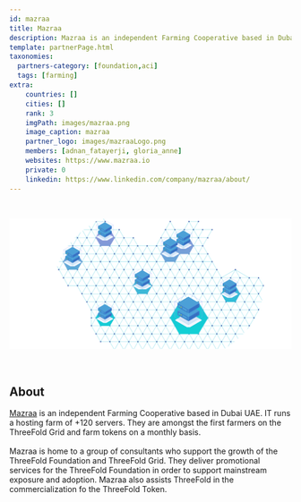 ```yaml
---
id: mazraa
title: Mazraa
description: Mazraa is an independent Farming Cooperative based in Dubai UAE.
template: partnerPage.html
taxonomies:
  partners-category: [foundation,aci]
  tags: [farming]
extra:
    countries: []
    cities: []
    rank: 3
    imgPath: images/mazraa.png
    image_caption: mazraa
    partner_logo: images/mazraaLogo.png
    members: [adnan_fatayerji, gloria_anne]
    websites: https://www.mazraa.io
    private: 0
    linkedin: https://www.linkedin.com/company/mazraa/about/
---
```


<br/>

![mazraa](/images/mazraa2.png)

<br/>

## About

[Mazraa](https://www.mazraa.io) is an independent Farming Cooperative based in Dubai UAE. IT runs a hosting farm of +120 servers. They are amongst the first farmers on the ThreeFold Grid and farm tokens on a monthly basis.
<br/>
<br/>
Mazraa is home to a group of consultants who support the growth of the ThreeFold Foundation and ThreeFold Grid. They deliver promotional services for the ThreeFold Foundation in order to support mainstream exposure and adoption. Mazraa also assists ThreeFold in the commercialization fo the ThreeFold Token.

<!-- ## Mission

## Impact

## Powered by ThreeFold

## Join saving our planet!

## Support this project

## TFGrid Solution

### Roadmap

TODO: Add People
 -->


